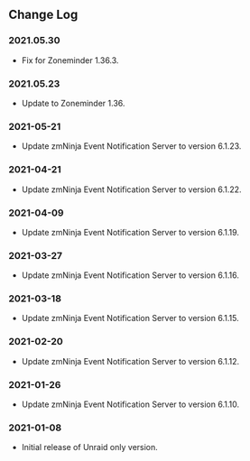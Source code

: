 ## Change Log

### 2021.05.30
- Fix for Zoneminder 1.36.3.

### 2021.05.23
- Update to Zoneminder 1.36.

### 2021-05-21
- Update zmNinja Event Notification Server to version 6.1.23.

### 2021-04-21
- Update zmNinja Event Notification Server to version 6.1.22.

### 2021-04-09
- Update zmNinja Event Notification Server to version 6.1.19.

### 2021-03-27
- Update zmNinja Event Notification Server to version 6.1.16.

### 2021-03-18
- Update zmNinja Event Notification Server to version 6.1.15.

### 2021-02-20
- Update zmNinja Event Notification Server to version 6.1.12.

### 2021-01-26
- Update zmNinja Event Notification Server to version 6.1.10.

### 2021-01-08
- Initial release of Unraid only version.